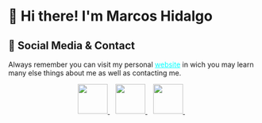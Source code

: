 <h1>👋 Hi there! I'm Marcos Hidalgo </h1>



<h2>💬 Social Media & Contact </h2>
<p> Always remember you can visit my personal <a href="https://markoshb.github.io/index.html" style="color:cyan" target="blank">website</a> in wich you may learn many else things about me as well as contacting me.
<p align="center">
    <a href="https://twitter.com/Marcos_Hidalgo" target="_blank">
        <img src="https://pitlochryfestivaltheatre.com/wp-content/uploads/2020/04/2-27646_twitter-logo-png-transparent-background-logo-twitter-png.png" height="60">
    </a> &nbsp;&nbsp;
    <a href="https://github.com/MarkosHB" target="_blank">
        <img src="https://cdn.iconscout.com/icon/free/png-256/github-153-675523.png" height="60">
    </a> &nbsp;&nbsp;
    <a href="https://www.linkedin.com/in/marcoshidalgob" target="_blank">
        <img src="https://upload.wikimedia.org/wikipedia/commons/thumb/c/ca/LinkedIn_logo_initials.png/768px-LinkedIn_logo_initials.png" height="60">
    </a>  &nbsp;&nbsp;
    <a href="https://MarkosHB.github.io/" target="_blank">
    </a>
</p>

<!--
**MarkosHB/MarkosHB** is a ✨ _special_ ✨ repository because its `README.md` (this file) appears on your GitHub profile.

Here are some ideas to get you started:

- 🔭 I’m currently working on ...
- 🌱 I’m currently learning ...
- 👯 I’m looking to collaborate on ...
- 🤔 I’m looking for help with ...
- 💬 Ask me about ...
- 📫 How to reach me: ...
- 😄 Pronouns: ...
- ⚡ Fun fact: ...
-->
